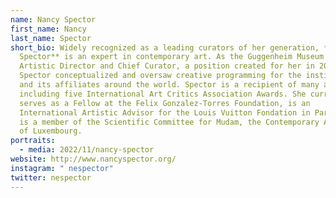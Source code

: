 ```yaml
---
name: Nancy Spector
first_name: Nancy
last_name: Spector
short_bio: Widely recognized as a leading curators of her generation, **Nancy
  Spector** is an expert in contemporary art. As the Guggenheim Museum’s first
  Artistic Director and Chief Curator, a position created for her in 2017,
  Spector conceptualized and oversaw creative programming for the institution
  and its affiliates around the world. Spector is a recipient of many awards,
  including five International Art Critics Association Awards. She currently
  serves as a Fellow at the Felix Gonzalez-Torres Foundation, is an
  International Artistic Advisor for the Louis Vuitton Fondation in Paris, and
  is a member of the Scientific Committee for Mudam, the Contemporary Art Museum
  of Luxembourg.
portraits:
  - media: 2022/11/nancy-spector
website: http://www.nancyspector.org/
instagram: " nespector"
twitter: nespector
---
```

